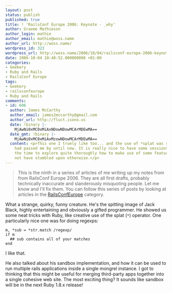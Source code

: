 ```yaml
---
layout: post
status: publish
published: true
title: ! 'RailsConf Europe 2006: Keynote - _why'
author: Graeme Mathieson
author_login: mathie
author_email: mathie@woss.name
author_url: http://woss.name/
wordpress_id: 323
wordpress_url: http://woss.name/2006/10/04/railsconf-europe-2006-keynote-_why/
date: 2006-10-04 10:48:52.000000000 +01:00
categories:
- Geekery
- Ruby and Rails
- RailsConf Europe
tags:
- Geekery
- railsconfeurope
- Ruby and Rails
comments:
- id: 606
  author: James McCarthy
  author_email: james2mccarthy@gmail.com
  author_url: http://fluct.isono.us
  date: !binary |-
    MjAwNi0xMC0xMiAxNDowNDowMCArMDEwMA==
  date_gmt: !binary |-
    MjAwNi0xMC0xMiAxMzowNDowMCArMDEwMA==
  content: <p>This one I truely like too... and the use of *splat was something that
    had passed me by until now. It is really nice to have some sessions that take
    the time to explore quite thoroughly how to make use of some features you may
    not have stumbled upon otherwise.</p>
---
```

> This is the ninth in a series of articles of me writing up my notes from
> from RailsConf Europe 2006. They are all first drafts, probably
> technically inaccurate and slanderously misquoting people. Let me know
> and I'll fix them.  You can follow this series of posts by looking at
> articles in the [RailsConfEurope](/index.php?s=RailsConf+Europe+2006)
> category.

What a strange, quirky, funny creature. He's the spitting image of Jack Black,
highly entertaining and obviously a gifted programmer. He showed us some neat
tricks with Ruby, like creative use of the splat (`*`) operator. One
particularly nice one was for doing regexps:

    m, *sub = *str.match /regexp/
    if m
      ## sub contains all of your matches
    end

I like that.

He also talked about his sandbox implementation, and how it can be used to run
multiple rails applications inside a single mongrel instance. I got to
thinking that this might be useful for merging third-party apps together into
a single cohesive web site. The most exciting thing? It sounds like sandbox
will be in the next Ruby 1.8.x release!
